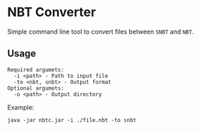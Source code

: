 # NBT Converter

Simple command line tool to convert files between `SNBT` and `NBT`.

## Usage

```
Required argumets:
  -i <path> - Path to input file
  -to <nbt, snbt> - Output format
Optional argumets:
  -o <path> - Output directory
```

Example:
```
java -jar nbtc.jar -i ./file.nbt -to snbt
```